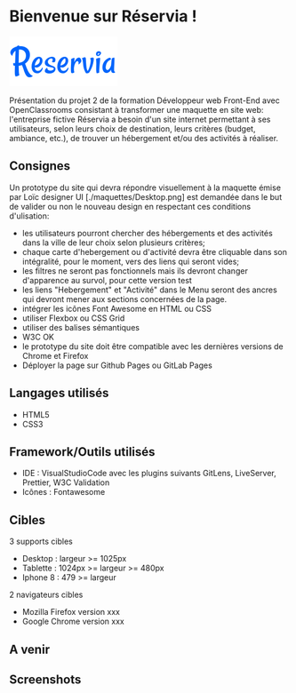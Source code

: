# Bienvenue sur Réservia !

![Réservia](./images/reservia.svg)

Présentation du projet 2 de la formation Développeur web Front-End avec OpenClassrooms consistant à transformer une maquette en site web: 
l'entreprise fictive Réservia a besoin d'un site internet permettant à ses utilisateurs, selon leurs choix de destination, 
leurs critères (budget, ambiance, etc.), de trouver un hébergement et/ou des activités à réaliser. 

## Consignes

Un prototype du site qui devra répondre visuellement à la maquette émise par Loïc designer UI [./maquettes/Desktop.png] est demandée dans le but de valider ou non le nouveau design en respectant ces conditions d'ulisation:
- les utilisateurs pourront chercher des hébergements et des activités dans la ville de leur choix selon plusieurs critères;
- chaque carte d'hebergement ou d'activité devra être cliquable dans son intégralité, pour le moment, vers des liens qui seront vides;
- les filtres ne seront pas fonctionnels mais ils devront changer d'apparence au survol, pour cette version test
- les liens "Hebergement" et "Activité" dans le Menu seront des ancres qui devront mener aux sections concernées de la page.
- intégrer les icônes Font Awesome en HTML ou CSS
- utiliser Flexbox ou CSS Grid
- utiliser des balises sémantiques
- W3C OK
- le prototype du site doit être compatible avec les dernières versions de Chrome et Firefox
- Déployer la page sur Github Pages ou GitLab Pages 

## Langages utilisés

+ HTML5
+ CSS3

## Framework/Outils utilisés

+ IDE : VisualStudioCode avec les plugins suivants GitLens, LiveServer, Prettier, W3C Validation
+ Icônes : Fontawesome

## Cibles
3 supports cibles
+ Desktop : largeur >= 1025px
+ Tablette : 1024px >= largeur >= 480px
+ Iphone 8 : 479 >= largeur

2 navigateurs cibles
+ Mozilla Firefox version xxx
+ Google Chrome version xxx

## A venir


## Screenshots 


